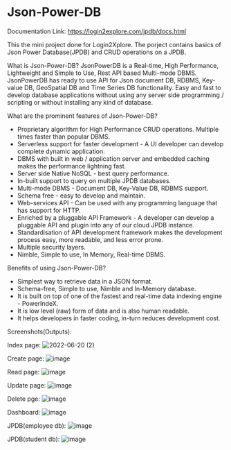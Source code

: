 # Json-Power-DB

Documentation Link:
https://login2explore.com/jpdb/docs.html


This the mini project done for Login2Xplore. 
The porject contains basics of Json Power Database(JPDB) and CRUD operations on a JPDB.



What is Json-Power-DB?
JsonPowerDB is a Real-time, High Performance, Lightweight and Simple to Use, Rest API based Multi-mode DBMS. JsonPowerDB has ready to use API for Json document DB, RDBMS, Key-value DB, GeoSpatial DB and Time Series DB functionality. Easy and fast to develop database applications without using any server side programming / scripting or without installing any kind of database.



What are the prominent features of Json-Power-DB?
- Proprietary algorithm for High Performance CRUD operations. Multiple times faster than popular DBMS.
- Serverless support for faster development - A UI developer can develop complete dynamic application.
- DBMS with built in web / application server and embedded caching makes the performance lightning fast.
- Server side Native NoSQL - best query performance.
- In-built support to query on multiple JPDB databases.
- Multi-mode DBMS - Document DB, Key-Value DB, RDBMS support.
- Schema free - easy to develop and maintain.
- Web-services API - Can be used with any programming language that has support for HTTP.
- Enriched by a pluggable API Framework - A developer can develop a pluggable API and plugin into any of our cloud JPDB instance.
- Standardisation of API development framework makes the development process easy, more readable, and less error prone.
- Multiple security layers.
- Nimble, Simple to use, In Memory, Real-time DBMS.



Benefits of using Json-Power-DB?
- Simplest way to retrieve data in a JSON format.
- Schema-free, Simple to use, Nimble and In-Memory database.
- It is built on top of one of the fastest and real-time data indexing engine - PowerIndeX.
- It is low level (raw) form of data and is also human readable.
- It helps developers in faster coding, in-turn reduces development cost.




Screenshots(Outputs):

Index page:
![2022-06-20 (2)](https://user-images.githubusercontent.com/66900011/174565872-99ad4ece-991f-444c-bdaa-05dd9ed5b058.png)

Create page:
![image](https://user-images.githubusercontent.com/66900011/174568545-7af47776-dd97-4cc7-a891-7d1d533828af.png)

Read page:
![image](https://user-images.githubusercontent.com/66900011/174568757-b0e11550-b1a4-4de3-9987-c6f991732271.png)

Update page:
![image](https://user-images.githubusercontent.com/66900011/174568897-d3985bda-d52a-4b0a-9c14-6c40a3ea1942.png)

Delete pge:
![image](https://user-images.githubusercontent.com/66900011/174568936-fbf605df-0aec-4099-a76f-d83e28163181.png)


Dashboard:
![image](https://user-images.githubusercontent.com/66900011/174566529-751eec64-5791-480e-adde-c57df689a4eb.png)

JPDB(employee db):
![image](https://user-images.githubusercontent.com/66900011/174566428-1597fbb0-78cc-46ca-a490-7e87f7e5aba0.png)

JPDB(student db):
![image](https://user-images.githubusercontent.com/66900011/174567799-398ea276-a588-4eb0-a055-d886dfc6666a.png)
